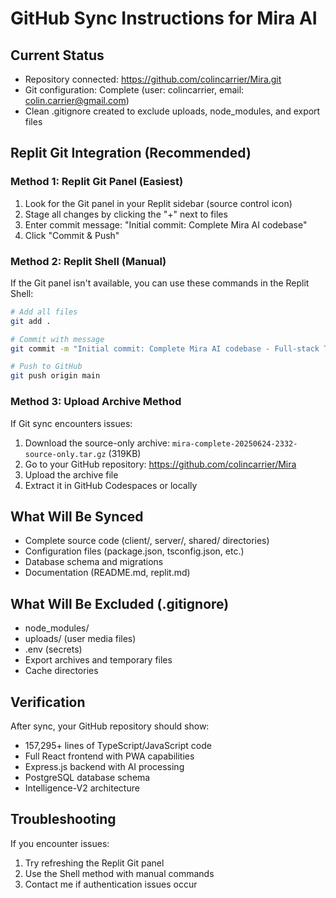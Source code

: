 # GitHub Sync Instructions for Mira AI

## Current Status
- Repository connected: https://github.com/colincarrier/Mira.git
- Git configuration: Complete (user: colincarrier, email: colin.carrier@gmail.com)
- Clean .gitignore created to exclude uploads, node_modules, and export files

## Replit Git Integration (Recommended)

### Method 1: Replit Git Panel (Easiest)
1. Look for the Git panel in your Replit sidebar (source control icon)
2. Stage all changes by clicking the "+" next to files
3. Enter commit message: "Initial commit: Complete Mira AI codebase"
4. Click "Commit & Push"

### Method 2: Replit Shell (Manual)
If the Git panel isn't available, you can use these commands in the Replit Shell:

```bash
# Add all files
git add .

# Commit with message
git commit -m "Initial commit: Complete Mira AI codebase - Full-stack TypeScript app with Intelligence-V2 AI processing"

# Push to GitHub
git push origin main
```

### Method 3: Upload Archive Method
If Git sync encounters issues:
1. Download the source-only archive: `mira-complete-20250624-2332-source-only.tar.gz` (319KB)
2. Go to your GitHub repository: https://github.com/colincarrier/Mira
3. Upload the archive file
4. Extract it in GitHub Codespaces or locally

## What Will Be Synced
- Complete source code (client/, server/, shared/ directories)
- Configuration files (package.json, tsconfig.json, etc.)
- Database schema and migrations
- Documentation (README.md, replit.md)

## What Will Be Excluded (.gitignore)
- node_modules/
- uploads/ (user media files)
- .env (secrets)
- Export archives and temporary files
- Cache directories

## Verification
After sync, your GitHub repository should show:
- 157,295+ lines of TypeScript/JavaScript code
- Full React frontend with PWA capabilities
- Express.js backend with AI processing
- PostgreSQL database schema
- Intelligence-V2 architecture

## Troubleshooting
If you encounter issues:
1. Try refreshing the Replit Git panel
2. Use the Shell method with manual commands
3. Contact me if authentication issues occur